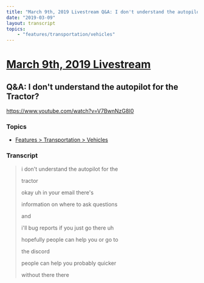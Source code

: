 ```yaml
---
title: "March 9th, 2019 Livestream Q&A: I don't understand the autopilot for the Tractor?"
date: "2019-03-09"
layout: transcript
topics:
    - "features/transportation/vehicles"
---
```

# [March 9th, 2019 Livestream](../2019-03-09.md)
## Q&A: I don't understand the autopilot for the Tractor?
https://www.youtube.com/watch?v=V7BwnNzG8I0

### Topics
* [Features > Transportation > Vehicles](../topics/features/transportation/vehicles.md)

### Transcript

> i don't understand the autopilot for the
> 
> tractor
> 
> okay uh in your email there's
> 
> information on where to ask questions
> 
> and
> 
> i'll bug reports if you just go there uh
> 
> hopefully people can help you or go to
> 
> the discord
> 
> people can help you probably quicker
> 
> without there there
> 
